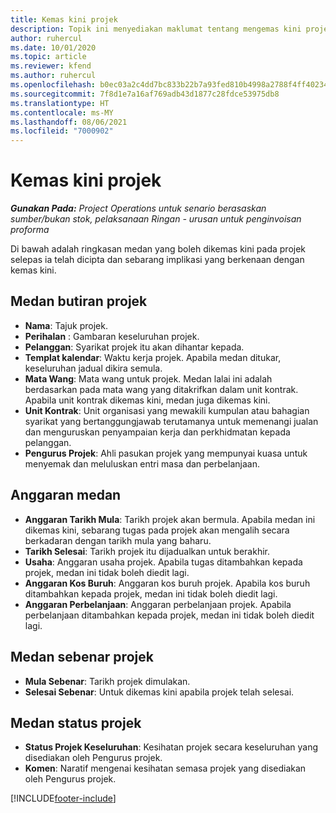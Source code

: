 ```yaml
---
title: Kemas kini projek
description: Topik ini menyediakan maklumat tentang mengemas kini projek dalam Project Operations.
author: ruhercul
ms.date: 10/01/2020
ms.topic: article
ms.reviewer: kfend
ms.author: ruhercul
ms.openlocfilehash: b0ec03a2c4dd7bc833b22b7a93fed810b4998a2788f4ff40234e3dd163bd9eb6
ms.sourcegitcommit: 7f8d1e7a16af769adb43d1877c28fdce53975db8
ms.translationtype: HT
ms.contentlocale: ms-MY
ms.lasthandoff: 08/06/2021
ms.locfileid: "7000902"
---
```

# <a name="update-a-project"></a>Kemas kini projek

_**Gunakan Pada:** Project Operations untuk senario berasaskan sumber/bukan stok, pelaksanaan Ringan - urusan untuk penginvoisan proforma_

Di bawah adalah ringkasan medan yang boleh dikemas kini pada projek selepas ia telah dicipta dan sebarang implikasi yang berkenaan dengan kemas kini.

## <a name="project-detail-fields"></a>Medan butiran projek

- **Nama**: Tajuk projek.
- **Perihalan** : Gambaran keseluruhan projek.
- **Pelanggan**: Syarikat projek itu akan dihantar kepada.
- **Templat kalendar**: Waktu kerja projek. Apabila medan ditukar, keseluruhan jadual dikira semula.
- **Mata Wang**: Mata wang untuk projek. Medan lalai ini adalah berdasarkan pada mata wang yang ditakrifkan dalam unit kontrak. Apabila unit kontrak dikemas kini, medan juga dikemas kini.
- **Unit Kontrak**: Unit organisasi yang mewakili kumpulan atau bahagian syarikat yang bertanggungjawab terutamanya untuk memenangi jualan dan menguruskan penyampaian kerja dan perkhidmatan kepada pelanggan. 
- **Pengurus Projek**: Ahli pasukan projek yang mempunyai kuasa untuk menyemak dan meluluskan entri masa dan perbelanjaan.

## <a name="estimate-fields"></a>Anggaran medan

- **Anggaran Tarikh Mula**: Tarikh projek akan bermula. Apabila medan ini dikemas kini, sebarang tugas pada projek akan mengalih secara berkadaran dengan tarikh mula yang baharu.
- **Tarikh Selesai**: Tarikh projek itu dijadualkan untuk berakhir.
- **Usaha**: Anggaran usaha projek. Apabila tugas ditambahkan kepada projek, medan ini tidak boleh diedit lagi.
- **Anggaran Kos Buruh**: Anggaran kos buruh projek. Apabila kos buruh ditambahkan kepada projek, medan ini tidak boleh diedit lagi.
- **Anggaran Perbelanjaan**: Anggaran perbelanjaan projek. Apabila perbelanjaan ditambahkan kepada projek, medan ini tidak boleh diedit lagi.

## <a name="project-actual-fields"></a>Medan sebenar projek
- **Mula Sebenar**: Tarikh projek dimulakan.
- **Selesai Sebenar**: Untuk dikemas kini apabila projek telah selesai.

## <a name="project-status-fields"></a>Medan status projek

- **Status Projek Keseluruhan**: Kesihatan projek secara keseluruhan yang disediakan oleh Pengurus projek.
- **Komen**: Naratif mengenai kesihatan semasa projek yang disediakan oleh Pengurus projek.



[!INCLUDE[footer-include](../includes/footer-banner.md)]